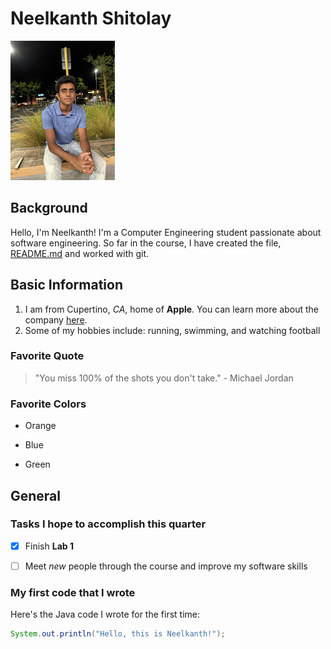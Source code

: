 # Neelkanth Shitolay
![Profile Picture](pfp.jpeg)


## Background
Hello, I'm Neelkanth! I'm a Computer Engineering student passionate about software engineering. So far in the course, I have created the file, [README.md](README.md) and worked with git. 


## Basic Information
1. I am from Cupertino, *CA*, home of **Apple**. You can learn more about the company [here](https://www.apple.com/).
2. Some of my hobbies include: running, swimming, and watching football

### Favorite Quote
> "You miss 100% of the shots you don't take." - Michael Jordan

### Favorite Colors
- Orange
* Blue
+ Green

## General

### Tasks I hope to accomplish this quarter
- [x] Finish **Lab 1**
- [ ] Meet *new* people through the course and improve my software skills


### My first code that I wrote
Here's the Java code I wrote for the first time:
```java
System.out.println("Hello, this is Neelkanth!");

